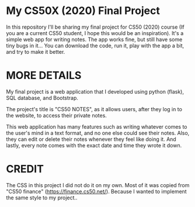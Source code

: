 # My CS50X (2020) Final Project
In this repository I'll be sharing my final project for CS50 (2020) course (If you are a current CS50 student, I hope this would be an inspiration). It's a simple web app for writing notes. The app works fine, but still have some tiny bugs in it... You can download the code, run it, play with the app a bit, and try to make it better.


# MORE DETAILS
My final project is a web application that I developed using python (flask), SQL database, and Bootstrap.

The project's title is "CS50 NOTES", as it allows users, after they log in to the website, to access their private notes.

This web application has many features such as writing whatever comes to the user's mind in a text format, and no one else could see their notes. Also, they can edit or delete their notes whenever they feel like doing it. And lastly, every note comes with the exact date and time they wrote it down.

# CREDIT
The CSS in this project I did not do it on my own. Most of it was copied from "CS50 finance" (https://finance.cs50.net/). Because I wanted to implement the same style to my project..
